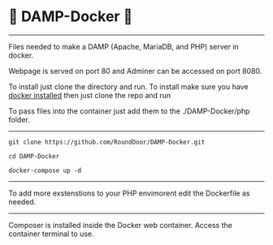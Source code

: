 # 🐋 DAMP-Docker 🐋
------
Files needed to make a DAMP (Apache, MariaDB, and PHP) server in docker.

Webpage is served on port 80 and Adminer can be accessed on port 8080.

To install just clone the directory and run.
To install make sure you have [docker installed](https://docs.docker.com/desktop/install/mac-install/) then just clone the repo and run

To pass files into the container just add them to the ./DAMP-Docker/php folder. 

------

```
git clone https://github.com/RoundDoor/DAMP-Docker.git 

cd DAMP-Docker  

docker-compose up -d
``` 

-------

To add more exstenstions to your PHP envimorent edit the Dockerfile as needed.

--------

Composer is installed inside the Docker web container. Access the container terminal to use. 


